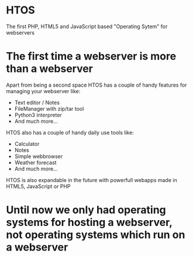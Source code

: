 # HTOS
The first PHP, HTML5 and JavaScript based "Operating Sytem" for webservers

# The first time a webserver is more than a webserver
Apart from being a second space HTOS has a couple of handy features for managing your webserver like:
- Text editor / Notes
- FileManager with zip/tar tool
- Python3 interpreter
- And much more...

HTOS also has a couple of handy daily use tools like:
- Calculator
- Notes
- Simple webbrowser
- Weather forecast
- And much more...

HTOS is also expandable in the future with powerfull webapps made in HTML5, JavaScript or PHP

# Until now we only had operating systems for hosting a webserver, not operating systems which run on a webserver
